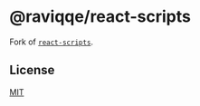 # @raviqqe/react-scripts

Fork of [`react-scripts`](https://github.com/facebook/create-react-app/tree/master/packages/react-scripts).

## License

[MIT](LICENSE)
